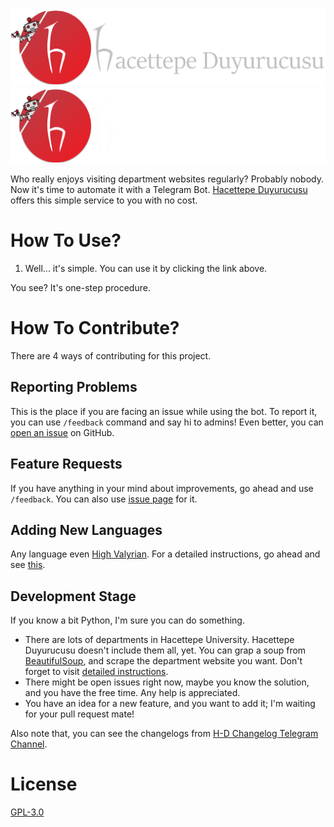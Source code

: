 ![Hacettepe Duyurucusu Banner](assets/hu-announcement-bot-banner-light.png#gh-light-mode-only)
![Hacettepe Duyurucusu Banner](assets/hu-announcement-bot-banner-dark.png#gh-dark-mode-only)

Who really enjoys visiting department websites regularly? Probably nobody. Now it's time to automate it with a Telegram
Bot. [Hacettepe Duyurucusu](https://t.me/HacettepeDuyurucuBot) offers this simple service to you with no cost.

# How To Use?

1. Well... it's simple. You can use it by clicking the link above.

You see? It's one-step procedure.

# How To Contribute?

There are 4 ways of contributing for this project.

## Reporting Problems

This is the place if you are facing an issue while using the bot. To report it, you can use `/feedback` command and say
hi to admins! Even better, you
can [open an issue](https://docs.github.com/en/issues/tracking-your-work-with-issues/creating-an-issue) on GitHub.

## Feature Requests

If you have anything in your mind about improvements, go ahead and use `/feedback`. You can also
use [issue page](https://github.com/hacettepeoyt/hu-announcement-bot/issues) for it.

## Adding New Languages

Any language even [High Valyrian](https://awoiaf.westeros.org/index.php/High_Valyrian). For a detailed instructions, go
ahead and see [this](https://github.com/hacettepeoyt/hu-announcement-bot/blob/master/docs/translation-guide.md).

## Development Stage

If you know a bit Python, I'm sure you can do something.

- There are lots of departments in Hacettepe University. Hacettepe Duyurucusu doesn't include them all, yet. You can
  grap a soup from [BeautifulSoup](https://beautiful-soup-4.readthedocs.io/en/latest/), and scrape the department
  website you want. Don't forget to
  visit [detailed instructions](https://github.com/furkansimsekli/hu-announcement-bot/tree/master/docs/scraper-guide.md).
- There might be open issues right now, maybe you know the solution, and you have the free time. Any help is
  appreciated.
- You have an idea for a new feature, and you want to add it; I'm waiting for your pull request mate!

Also note that, you can see the changelogs from [H-D Changelog Telegram Channel](https://t.me/hacettepeduyuru).

# License

[GPL-3.0](https://www.gnu.org/licenses/gpl-3.0.en.html)
